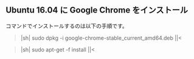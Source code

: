 ## Ubuntu 16.04 に Google Chrome をインストール


コマンドでインストールするのは以下の手順です。

>|sh|
sudo dpkg -i google-chrome-stable_current_amd64.deb
||<

>|sh|
sudo apt-get -f install
||<

